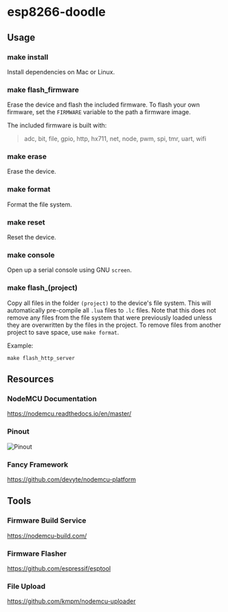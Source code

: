 # esp8266-doodle
## Usage
### make install
Install dependencies on Mac or Linux.

### make flash_firmware
Erase the device and flash the included firmware. To flash your own firmware, set the `FIRMWARE` variable to the path a firmware image.

The included firmware is built with:
> adc, bit, file, gpio, http, hx711, net, node, pwm, spi, tmr, uart, wifi

### make erase
Erase the device.

### make format
Format the file system.

### make reset
Reset the device.

### make console
Open up a serial console using GNU `screen`.

### make flash_(project)
Copy all files in the folder `(project)` to the device's file system. This will automatically pre-compile all `.lua` files to `.lc` files. Note that this does not remove any files from the file system that were previously loaded unless they are overwritten by the files in the project. To remove files from another project to save space, use `make format`.

Example:

```
make flash_http_server
```

## Resources
### NodeMCU Documentation
https://nodemcu.readthedocs.io/en/master/

### Pinout
![Pinout](https://raw.githubusercontent.com/nodemcu/nodemcu-devkit-v1.0/master/Documents/NODEMCU_DEVKIT_V1.0_PINMAP.png)

### Fancy Framework
https://github.com/devyte/nodemcu-platform

## Tools
### Firmware Build Service
https://nodemcu-build.com/

### Firmware Flasher
https://github.com/espressif/esptool

### File Upload
https://github.com/kmpm/nodemcu-uploader
